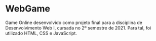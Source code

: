 # WebGame
Game Online desenvolvido como projeto final para a disciplina de Desenvolvimento Web I, cursada no 2º semestre de 2021. Para tal, foi utilizado HTML, CSS e JavaScript.
